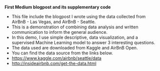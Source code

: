
**First Medium blogpost and its supplementary code**
- This file include the blogpost I wrote using the data collected from AirBnB - Las Vegas, and AirBnB - Seattle.
- This is a demonstration of combining data analysis and written communication to inform the general audience.
- In this demo, I use simple descriptive, data visualization, and a supervised Machine Learning model to answer 3 interesting questions.
- The data used are downloaded from Kaggle and AirBnB Open.
- You can find the data source from the links below.
- https://www.kaggle.com/airbnb/seattle/data
- http://insideairbnb.com/get-the-data.html

